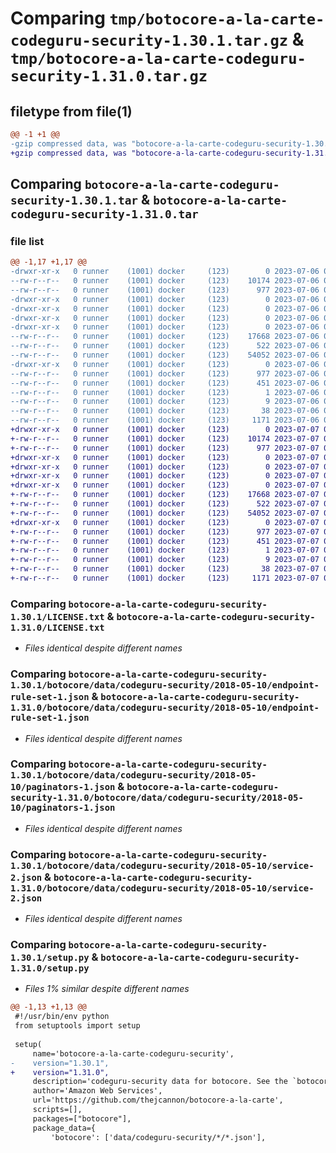 # Comparing `tmp/botocore-a-la-carte-codeguru-security-1.30.1.tar.gz` & `tmp/botocore-a-la-carte-codeguru-security-1.31.0.tar.gz`

## filetype from file(1)

```diff
@@ -1 +1 @@
-gzip compressed data, was "botocore-a-la-carte-codeguru-security-1.30.1.tar", last modified: Thu Jul  6 01:44:51 2023, max compression
+gzip compressed data, was "botocore-a-la-carte-codeguru-security-1.31.0.tar", last modified: Fri Jul  7 01:43:41 2023, max compression
```

## Comparing `botocore-a-la-carte-codeguru-security-1.30.1.tar` & `botocore-a-la-carte-codeguru-security-1.31.0.tar`

### file list

```diff
@@ -1,17 +1,17 @@
-drwxr-xr-x   0 runner    (1001) docker     (123)        0 2023-07-06 01:44:51.382592 botocore-a-la-carte-codeguru-security-1.30.1/
--rw-r--r--   0 runner    (1001) docker     (123)    10174 2023-07-06 01:44:51.000000 botocore-a-la-carte-codeguru-security-1.30.1/LICENSE.txt
--rw-r--r--   0 runner    (1001) docker     (123)      977 2023-07-06 01:44:51.382592 botocore-a-la-carte-codeguru-security-1.30.1/PKG-INFO
-drwxr-xr-x   0 runner    (1001) docker     (123)        0 2023-07-06 01:44:51.378592 botocore-a-la-carte-codeguru-security-1.30.1/botocore/
-drwxr-xr-x   0 runner    (1001) docker     (123)        0 2023-07-06 01:44:51.378592 botocore-a-la-carte-codeguru-security-1.30.1/botocore/data/
-drwxr-xr-x   0 runner    (1001) docker     (123)        0 2023-07-06 01:44:51.378592 botocore-a-la-carte-codeguru-security-1.30.1/botocore/data/codeguru-security/
-drwxr-xr-x   0 runner    (1001) docker     (123)        0 2023-07-06 01:44:51.378592 botocore-a-la-carte-codeguru-security-1.30.1/botocore/data/codeguru-security/2018-05-10/
--rw-r--r--   0 runner    (1001) docker     (123)    17668 2023-07-06 01:44:40.000000 botocore-a-la-carte-codeguru-security-1.30.1/botocore/data/codeguru-security/2018-05-10/endpoint-rule-set-1.json
--rw-r--r--   0 runner    (1001) docker     (123)      522 2023-07-06 01:44:40.000000 botocore-a-la-carte-codeguru-security-1.30.1/botocore/data/codeguru-security/2018-05-10/paginators-1.json
--rw-r--r--   0 runner    (1001) docker     (123)    54052 2023-07-06 01:44:40.000000 botocore-a-la-carte-codeguru-security-1.30.1/botocore/data/codeguru-security/2018-05-10/service-2.json
-drwxr-xr-x   0 runner    (1001) docker     (123)        0 2023-07-06 01:44:51.382592 botocore-a-la-carte-codeguru-security-1.30.1/botocore_a_la_carte_codeguru_security.egg-info/
--rw-r--r--   0 runner    (1001) docker     (123)      977 2023-07-06 01:44:51.000000 botocore-a-la-carte-codeguru-security-1.30.1/botocore_a_la_carte_codeguru_security.egg-info/PKG-INFO
--rw-r--r--   0 runner    (1001) docker     (123)      451 2023-07-06 01:44:51.000000 botocore-a-la-carte-codeguru-security-1.30.1/botocore_a_la_carte_codeguru_security.egg-info/SOURCES.txt
--rw-r--r--   0 runner    (1001) docker     (123)        1 2023-07-06 01:44:51.000000 botocore-a-la-carte-codeguru-security-1.30.1/botocore_a_la_carte_codeguru_security.egg-info/dependency_links.txt
--rw-r--r--   0 runner    (1001) docker     (123)        9 2023-07-06 01:44:51.000000 botocore-a-la-carte-codeguru-security-1.30.1/botocore_a_la_carte_codeguru_security.egg-info/top_level.txt
--rw-r--r--   0 runner    (1001) docker     (123)       38 2023-07-06 01:44:51.382592 botocore-a-la-carte-codeguru-security-1.30.1/setup.cfg
--rw-r--r--   0 runner    (1001) docker     (123)     1171 2023-07-06 01:44:51.000000 botocore-a-la-carte-codeguru-security-1.30.1/setup.py
+drwxr-xr-x   0 runner    (1001) docker     (123)        0 2023-07-07 01:43:41.211113 botocore-a-la-carte-codeguru-security-1.31.0/
+-rw-r--r--   0 runner    (1001) docker     (123)    10174 2023-07-07 01:43:40.000000 botocore-a-la-carte-codeguru-security-1.31.0/LICENSE.txt
+-rw-r--r--   0 runner    (1001) docker     (123)      977 2023-07-07 01:43:41.211113 botocore-a-la-carte-codeguru-security-1.31.0/PKG-INFO
+drwxr-xr-x   0 runner    (1001) docker     (123)        0 2023-07-07 01:43:41.207113 botocore-a-la-carte-codeguru-security-1.31.0/botocore/
+drwxr-xr-x   0 runner    (1001) docker     (123)        0 2023-07-07 01:43:41.207113 botocore-a-la-carte-codeguru-security-1.31.0/botocore/data/
+drwxr-xr-x   0 runner    (1001) docker     (123)        0 2023-07-07 01:43:41.207113 botocore-a-la-carte-codeguru-security-1.31.0/botocore/data/codeguru-security/
+drwxr-xr-x   0 runner    (1001) docker     (123)        0 2023-07-07 01:43:41.207113 botocore-a-la-carte-codeguru-security-1.31.0/botocore/data/codeguru-security/2018-05-10/
+-rw-r--r--   0 runner    (1001) docker     (123)    17668 2023-07-07 01:43:28.000000 botocore-a-la-carte-codeguru-security-1.31.0/botocore/data/codeguru-security/2018-05-10/endpoint-rule-set-1.json
+-rw-r--r--   0 runner    (1001) docker     (123)      522 2023-07-07 01:43:28.000000 botocore-a-la-carte-codeguru-security-1.31.0/botocore/data/codeguru-security/2018-05-10/paginators-1.json
+-rw-r--r--   0 runner    (1001) docker     (123)    54052 2023-07-07 01:43:28.000000 botocore-a-la-carte-codeguru-security-1.31.0/botocore/data/codeguru-security/2018-05-10/service-2.json
+drwxr-xr-x   0 runner    (1001) docker     (123)        0 2023-07-07 01:43:41.211113 botocore-a-la-carte-codeguru-security-1.31.0/botocore_a_la_carte_codeguru_security.egg-info/
+-rw-r--r--   0 runner    (1001) docker     (123)      977 2023-07-07 01:43:41.000000 botocore-a-la-carte-codeguru-security-1.31.0/botocore_a_la_carte_codeguru_security.egg-info/PKG-INFO
+-rw-r--r--   0 runner    (1001) docker     (123)      451 2023-07-07 01:43:41.000000 botocore-a-la-carte-codeguru-security-1.31.0/botocore_a_la_carte_codeguru_security.egg-info/SOURCES.txt
+-rw-r--r--   0 runner    (1001) docker     (123)        1 2023-07-07 01:43:41.000000 botocore-a-la-carte-codeguru-security-1.31.0/botocore_a_la_carte_codeguru_security.egg-info/dependency_links.txt
+-rw-r--r--   0 runner    (1001) docker     (123)        9 2023-07-07 01:43:41.000000 botocore-a-la-carte-codeguru-security-1.31.0/botocore_a_la_carte_codeguru_security.egg-info/top_level.txt
+-rw-r--r--   0 runner    (1001) docker     (123)       38 2023-07-07 01:43:41.211113 botocore-a-la-carte-codeguru-security-1.31.0/setup.cfg
+-rw-r--r--   0 runner    (1001) docker     (123)     1171 2023-07-07 01:43:40.000000 botocore-a-la-carte-codeguru-security-1.31.0/setup.py
```

### Comparing `botocore-a-la-carte-codeguru-security-1.30.1/LICENSE.txt` & `botocore-a-la-carte-codeguru-security-1.31.0/LICENSE.txt`

 * *Files identical despite different names*

### Comparing `botocore-a-la-carte-codeguru-security-1.30.1/botocore/data/codeguru-security/2018-05-10/endpoint-rule-set-1.json` & `botocore-a-la-carte-codeguru-security-1.31.0/botocore/data/codeguru-security/2018-05-10/endpoint-rule-set-1.json`

 * *Files identical despite different names*

### Comparing `botocore-a-la-carte-codeguru-security-1.30.1/botocore/data/codeguru-security/2018-05-10/paginators-1.json` & `botocore-a-la-carte-codeguru-security-1.31.0/botocore/data/codeguru-security/2018-05-10/paginators-1.json`

 * *Files identical despite different names*

### Comparing `botocore-a-la-carte-codeguru-security-1.30.1/botocore/data/codeguru-security/2018-05-10/service-2.json` & `botocore-a-la-carte-codeguru-security-1.31.0/botocore/data/codeguru-security/2018-05-10/service-2.json`

 * *Files identical despite different names*

### Comparing `botocore-a-la-carte-codeguru-security-1.30.1/setup.py` & `botocore-a-la-carte-codeguru-security-1.31.0/setup.py`

 * *Files 1% similar despite different names*

```diff
@@ -1,13 +1,13 @@
 #!/usr/bin/env python
 from setuptools import setup
 
 setup(
     name='botocore-a-la-carte-codeguru-security',
-    version="1.30.1",
+    version="1.31.0",
     description='codeguru-security data for botocore. See the `botocore-a-la-carte` package for more info.',
     author='Amazon Web Services',
     url='https://github.com/thejcannon/botocore-a-la-carte',
     scripts=[],
     packages=["botocore"],
     package_data={
         'botocore': ['data/codeguru-security/*/*.json'],
```

